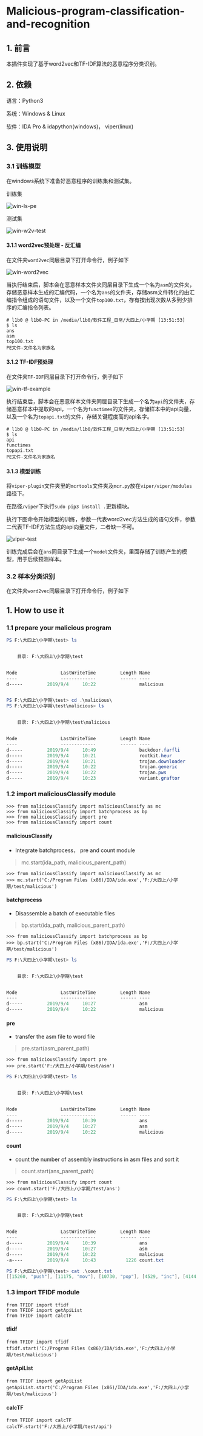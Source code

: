 # Malicious-program-classification-and-recognition

## 1. 前言

本插件实现了基于word2vec和TF-IDF算法的恶意程序分类识别。

## 2. 依赖  

语言：Python3

系统：Windows & Linux

软件：IDA Pro & idapython(windows)， viper(linux)

## 3. 使用说明

### 3.1 训练模型

在windows系统下准备好恶意程序的训练集和测试集。

训练集

![win-ls-pe](./image/win-ls-pe.png) 

测试集

![win-w2v-test](./image/win-w2v-test.png)



#### 3.1.1 word2vec预处理 - 反汇编

在文件夹`word2vec`同层目录下打开命令行，例子如下

![win-word2vec](./image/win-word2vec.png)

当执行结束后，脚本会在恶意样本文件夹同层目录下生成一个名为`asm`的文件夹，存储恶意样本生成的汇编代码，一个名为`ans`的文件夹，存储asm文件转化的由汇编指令组成的语句文件，以及一个文件`top100.txt`，存有按出现次数从多到少排序的汇编指令列表。

```shell
# l1b0 @ l1b0-PC in /media/l1b0/软件工程_日常/大四上/小学期 [13:51:53] 
$ ls
ans
asm
top100.txt
PE文件-文件名为家族名
```

#### 3.1.2 TF-IDF预处理

 在文件夹`TF-IDF`同层目录下打开命令行，例子如下

![win-tf-example](./image/win-tf-example.png)

执行结束后，脚本会在恶意样本文件夹同层目录下生成一个名为`api`的文件夹，存储恶意样本中提取的api，一个名为`functimes`的文件夹，存储样本中的api向量，以及一个名为`topapi.txt`的文件，存储关键程度高的api名字。

```shell
# l1b0 @ l1b0-PC in /media/l1b0/软件工程_日常/大四上/小学期 [13:51:53] 
$ ls
api
functimes
topapi.txt
PE文件-文件名为家族名
```

#### 3.1.3 模型训练

将`viper-plugin`文件夹里的`mcrtools`文件夹及`mcr.py`放在`viper/viper/modules`路径下。

在路径`/viper`下执行`sudo pip3 install .`更新模块。

执行下图命令开始模型的训练，参数一代表word2vec方法生成的语句文件，参数二代表TF-IDF方法生成的api向量文件，二者缺一不可。

![viper-test](./image/viper-test.png)

训练完成后会在`ans`同目录下生成一个`model`文件夹，里面存储了训练产生的模型，用于后续预测样本。



### 3.2 样本分类识别

在文件夹`word2vec`同层目录下打开命令行，例子如下



## 1. How to use it

### 1.1 prepare your malicious program 

```powershell
PS F:\大四上\小学期\test> ls


    目录: F:\大四上\小学期\test


Mode                LastWriteTime         Length Name
----                -------------         ------ ----
d-----         2019/9/4     10:22                malicious


PS F:\大四上\小学期\test> cd .\malicious\
PS F:\大四上\小学期\test\malicious> ls


    目录: F:\大四上\小学期\test\malicious


Mode                LastWriteTime         Length Name
----                -------------         ------ ----
d-----         2019/9/4     10:49                backdoor.farfli
d-----         2019/9/4     10:21                rootkit.heur
d-----         2019/9/4     10:21                trojan.downloader
d-----         2019/9/4     10:22                trojan.generic
d-----         2019/9/4     10:22                trojan.pws
d-----         2019/9/4     10:23                variant.graftor
```

### 1.2 import maliciousClassify module

```python3
>>> from maliciousClassify import maliciousClassify as mc
>>> from maliciousClassify import batchprocess as bp
>>> from maliciousClassify import pre
>>> from maliciousClassify import count
```
#### maliciousClassify

* Integrate batchprocess， pre and count module

> mc.start(ida_path, malicious_parent_path)

```python3
>>> from maliciousClassify import maliciousClassify as mc
>>> mc.start('C:/Program Files (x86)/IDA/ida.exe','F:/大四上/小学期/test/malicious')
```

#### batchprocess

* Disassemble a batch of executable files

> bp.start(ida_path, malicious_parent_path)

```python3
>>> from maliciousClassify import batchprocess as bp
>>> bp.start('C:/Program Files (x86)/IDA/ida.exe','F:/大四上/小学期/test/malicious')
```

```powershell
PS F:\大四上\小学期\test> ls


    目录: F:\大四上\小学期\test


Mode                LastWriteTime         Length Name
----                -------------         ------ ----
d-----         2019/9/4     10:27                asm
d-----         2019/9/4     10:22                malicious
```

#### pre

* transfer the asm file to word file

> pre.start(asm_parent_path)

```python3
>>> from maliciousClassify import pre
>>> pre.start('F:/大四上/小学期/test/asm')
```

```powershell
PS F:\大四上\小学期\test> ls


    目录: F:\大四上\小学期\test


Mode                LastWriteTime         Length Name
----                -------------         ------ ----
d-----         2019/9/4     10:39                ans
d-----         2019/9/4     10:27                asm
d-----         2019/9/4     10:22                malicious
```

#### count

* count the number of assembly instructions in asm files and sort it

> count.start(ans_parent_path)

```python3
>>> from maliciousClassify import count
>>> count.start('F:/大四上/小学期/test/ans')
```

```powershell
PS F:\大四上\小学期\test> ls


    目录: F:\大四上\小学期\test


Mode                LastWriteTime         Length Name
----                -------------         ------ ----
d-----         2019/9/4     10:39                ans
d-----         2019/9/4     10:27                asm
d-----         2019/9/4     10:22                malicious
-a----         2019/9/4     10:43           1226 count.txt

PS F:\大四上\小学期\test> cat .\count.txt
[[15260, "push"], [11175, "mov"], [10730, "pop"], [4529, "inc"], [4144, "dec"], [3540, ","], [2558, "call"], [2310, "jmp"], [1413, "lea"], [1359, "retn"], [1061, "."], [974, "add"], [932, "sub"], [912, "cmp"], [814, "test"], [807, "xor"], [724, "jz"], [600, "and"], [527, "jnz"], [290, "adc"], [281, "stosd"], [245, "or"], [237, "sbb"], [212, "leave"], [192, "rep"], [141, "jl"], [133, "jbe"], [112, "ja"], [106, "nop"], [99, "movzx"], [94, "jle"], [92, "jg"], [82, "jb"], [78, "stosw"], [77, "popa"], [74, "pusha"], [74, "jno"], [70, "jo"], [66, "jge"], [49, "aaa"], [46, "lds"], [40, "shr"], [36, "scasb"], [33, "repne"], [30, "stosb"], [29, "jnb"], [28, "not"], [26, "js"], [25, "shl"], [24, "xchg"], [19, "movsb"], [19, "in"], [15, "retf"], [14, "jns"], [14, "cli"], [12, "cld"], [11, "setnl"], [11, "imul"], [10, "movsx"], [10, "iret"], [9, "cmpsb"], [8, "into"], [8, "aas"], [7, "out"], [7, "lodsb"], [6, "wait"], [6, "std"], [6, "rcr"], [5, "xlat"], [5, "sahf"], [5, "lahf"], [5, "fld"], [5, "daa"], [5, "clc"], [5, "aam"], [4, "sti"], [4, "stc"], [4, "loop"], [4, "fadd"], [4, "aad"], [3, "setnz"], [3, "sal"], [3, "ror"], [3, "loope"], [2, "rol"], [2, "loopne"], [2, "lock"], [2, "idiv"], [2, "hlt"], [2, "fmul"], [1, "setnle"], [1, "neg"], [1, "movsw"], [1, "jp"], [1, "jnp"], [1, "jecxz"], [1, "int"], [1, "fsub"], [1, "fldenv"], [1, "fisub"], [1, "fidiv"], [1, "ficomp"], [1, "ficom"], [1, "fcom"], [1, "fcmovnb"], [1, "cmc"]]
```

### 1.3 import TFIDF module

```python3
from TFIDF import tfidf
from TFIDF import getApiList
from TFIDF import calcTF
```

#### tfidf

```python3
from TFIDF import tfidf
tfidf.start('C:/Program Files (x86)/IDA/ida.exe','F:/大四上/小学期/test/malicious')
```

#### getApiList

```python3
from TFIDF import getApiList
getApiList.start('C:/Program Files (x86)/IDA/ida.exe','F:/大四上/小学期/test/malicious')
```

#### calcTF

```python3
from TFIDF import calcTF
calcTF.start('F:/大四上/小学期/test/api')
```

